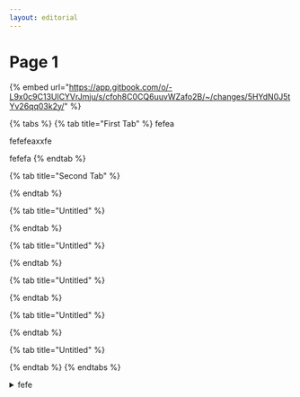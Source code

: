 ```yaml
---
layout: editorial
---
```


# Page 1

{% embed url="https://app.gitbook.com/o/-L9x0c9C13UlCYVrJmju/s/cfoh8C0CQ6uuvWZafo2B/~/changes/5HYdN0J5tYv26qq03k2y/" %}

{% tabs %}
{% tab title="First Tab" %}
fefea

fefefeaxxfe

fefefa
{% endtab %}

{% tab title="Second Tab" %}

{% endtab %}

{% tab title="Untitled" %}

{% endtab %}

{% tab title="Untitled" %}

{% endtab %}

{% tab title="Untitled" %}

{% endtab %}

{% tab title="Untitled" %}

{% endtab %}

{% tab title="Untitled" %}

{% endtab %}
{% endtabs %}

<details>

<summary>fefe</summary>

fefefe

fefe

fefe

</details>
